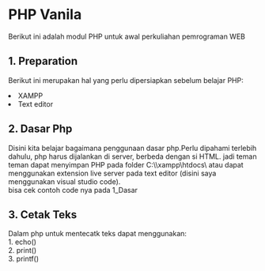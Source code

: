 <h1>PHP Vanila</h1>
<p>Berikut ini adalah modul PHP untuk awal perkuliahan pemrograman WEB</p>
<h2>1. Preparation</h2>
<p>
    Berikut ini merupakan hal yang perlu dipersiapkan sebelum belajar PHP:
    <li>
        XAMPP
    </li>
    <li>
        Text editor
    </li>
</p>
<h2>2. Dasar Php</h2>
<p>
    Disini kita belajar bagaimana penggunaan dasar php.Perlu dipahami terlebih dahulu, php harus dijalankan di server, berbeda dengan si HTML. jadi teman teman dapat menyimpan PHP pada folder C:\\xampp\htdocs\ atau dapat menggunakan extension live server pada text editor (disini saya menggunakan visual studio code).
    <br> bisa cek contoh code nya pada 1_Dasar
</p>
<h2>3. Cetak Teks </h2>
<p>
    Dalam php untuk mentecatk teks dapat menggunakan:<br>
    1. echo()<br>
    2. print()<br>
    3. printf() <br>
</p>
